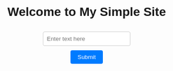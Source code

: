 <!DOCTYPE html>
<html lang="en">
<head>
    <meta charset="UTF-8">
    <meta http-equiv="X-UA-Compatible" content="IE=edge">
    <meta name="viewport" content="width=device-width, initial-scale=1.0">
    <title>Simple Site</title>
    <style>
        body {
            font-family: Arial, sans-serif;
            display: flex;
            flex-direction: column;
            align-items: center;
            justify-content: center;
            height: 100vh;
            margin: 0;
        }
        .container {
            text-align: center;
        }
        input[type="text"] {
            margin-top: 10px;
            padding: 8px;
            width: 200px;
            border: 1px solid #ccc;
            border-radius: 4px;
        }
        button {
            margin-top: 10px;
            padding: 8px 16px;
            background-color: #007BFF;
            color: white;
            border: none;
            border-radius: 4px;
            cursor: pointer;
        }
        button:hover {
            background-color: #0056b3;
        }
    </style>
</head>
<body>
    <div class="container">
        <h1>Welcome to My Simple Site</h1>
        <input type="text" placeholder="Enter text here">
        <br>
        <button onclick="alert('Button clicked!')">Submit</button>
    </div>
</body>
</html>

